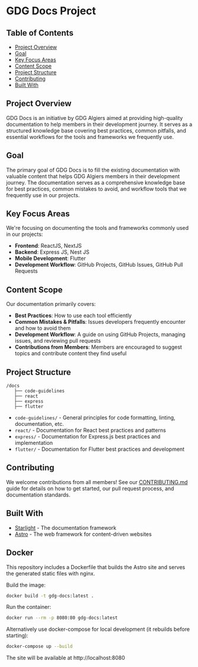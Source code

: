 # GDG Docs Project

## Table of Contents

- [Project Overview](#project-overview)
- [Goal](#goal)
- [Key Focus Areas](#key-focus-areas)
- [Content Scope](#content-scope)
- [Project Structure](#project-structure)
- [Contributing](#contributing)
- [Built With](#built-with)

## Project Overview

GDG Docs is an initiative by GDG Algiers aimed at providing high-quality documentation to help members in their development journey. It serves as a structured knowledge base covering best practices, common pitfalls, and essential workflows for the tools and frameworks we frequently use.

## Goal

The primary goal of GDG Docs is to fill the existing documentation with valuable content that helps GDG Algiers members in their development journey. The documentation serves as a comprehensive knowledge base for best practices, common mistakes to avoid, and workflow tools that we frequently use in our projects.

## Key Focus Areas

We're focusing on documenting the tools and frameworks commonly used in our projects:

- **Frontend**: ReactJS, NextJS
- **Backend**: Express JS, Nest JS
- **Mobile Development**: Flutter
- **Development Workflow**: GitHub Projects, GitHub Issues, GitHub Pull Requests

## Content Scope

Our documentation primarily covers:

- **Best Practices**: How to use each tool efficiently
- **Common Mistakes & Pitfalls**: Issues developers frequently encounter and how to avoid them
- **Development Workflow**: A guide on using GitHub Projects, managing issues, and reviewing pull requests
- **Contributions from Members**: Members are encouraged to suggest topics and contribute content they find useful

## Project Structure

```
/docs
   ├── code-guidelines
   ├── react
   ├── express
   ├── flutter
```

- `code-guidelines/` - General principles for code formatting, linting, documentation, etc.
- `react/` - Documentation for React best practices and patterns
- `express/` - Documentation for Express.js best practices and implementation
- `flutter/` - Documentation for Flutter best practices and development

## Contributing

We welcome contributions from all members! See our [CONTRIBUTING.md](./CONTRIBUTING.md) guide for details on how to get started, our pull request process, and documentation standards.

## Built With

- [Starlight](https://starlight.astro.build/) - The documentation framework
- [Astro](https://astro.build/) - The web framework for content-driven websites

## Docker

This repository includes a Dockerfile that builds the Astro site and serves the generated static files with nginx.

Build the image:

```bash
docker build -t gdg-docs:latest .
```

Run the container:

```bash
docker run --rm -p 8080:80 gdg-docs:latest
```

Alternatively use docker-compose for local development (it rebuilds before starting):

```bash
docker-compose up --build
```

The site will be available at http://localhost:8080
